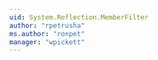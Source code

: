 ```yaml
---
uid: System.Reflection.MemberFilter
author: "rpetrusha"
ms.author: "ronpet"
manager: "wpickett"
---
```

